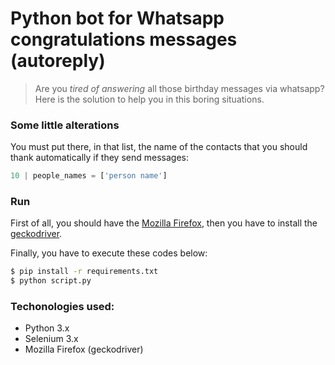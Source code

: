 # Python bot for Whatsapp congratulations messages (autoreply)

> Are you _tired of answering_ all those birthday messages via whatsapp? 
Here is the solution to help you in this boring situations.

### Some little alterations
You must put there, in that list, the name of the contacts that you should thank automatically if they send messages:
```python
10 | people_names = ['person name']
```

### Run

First of all, you should have the [Mozilla Firefox](https://www.mozilla.org/pt-BR/firefox/new/), then you have to install the [geckodriver](https://github.com/mozilla/geckodriver/releases).

Finally, you have to execute these codes below:

```sh
$ pip install -r requirements.txt 
$ python script.py
```

### Techonologies used:
* Python 3.x
* Selenium 3.x
* Mozilla Firefox (geckodriver)
